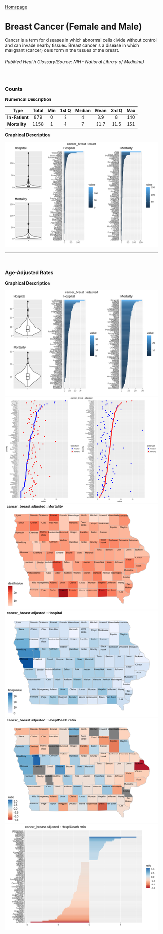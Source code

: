 [Homepage](https://jacob-a-clark.github.io/practicum/)
# Breast Cancer (Female and Male)

Cancer is a term for diseases in which abnormal cells divide without control and can invade nearby tissues. Breast cancer is a disease in which malignant (cancer) cells form in the tissues of the breast.
###### PubMed Health Glossary(Source: NIH - National Library of Medicine)
<br>

### Counts

**Numerical Description**

Type | Total | Min | 1st Q | Median | Mean | 3rd Q | Max
---| :---: | :---: | :---: | :---: | :---: | :---: | :---:
**In-Patient** | 879 | 0 | 2 | 4 | 8.9 | 8 | 140
**Mortality** | 1158 | 1 | 4 | 7 | 11.7 | 11.5 | 151

**Graphical Description**

![img](/images/cancer_breast_count_grid.svg)


***

<br>

### Age-Adjusted Rates

**Graphical Description**

![img](/images/cancer_breast_adjusted_grid.svg)
![img](/images/cancer_breast_adjusted_dotplots.svg)
![img](/images/cancer_breast_adjusted_dmap.svg)
![img](/images/cancer_breast_adjusted_hmap.svg)
![img](/images/cancer_breast_adjusted_rmap.svg)
![img](/images/cancer_breast_adjusted_ratiobar.svg)
